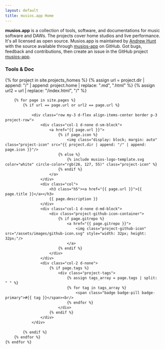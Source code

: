 ```yaml
---
layout: default
title: musios.app Home
---
```


**musios.app** is a collection of tools, software, and documentations for music software and DAWs. The projects cover home studios and live performance.  It's all licensed as open source. Musios.app is maintained by <a href='https://github.com/andrewjhunt'>Andrew Hunt</a> with the source available through [musios-app](https://github.com/musios-app) on GitHub. Got bugs, feedback and contributions, then create an issue in the GitHub project [musios-app](https://github.com/musios-app).

<h3>Tools & Doc</h3>

<div id="project-list" class="container align-middle">
	{% for project in site.projects_homes %}
		{% assign url = project.dir | append: "/" | append: project.home | replace: ".md", ".html" %}
		{% assign url2 = url | replace: "/index.html", "/" %}

		{% for page in site.pages %}
			{% if url == page.url or url2 == page.url %}

                <div class="row my-3 d-flex align-items-center border p-3 project-row">
					<div class="col-1 d-none d-sm-block">
						<a href="{{ page.url }}">
							{% if page.icon %}
								<img class="display: block; margin: auto" class="project-icon" src="{{ project.dir | append: "/" | append: page.icon }}"/>
							{% else %}
								{% include musios-logo-template.svg color="white" circle-color="rgb(26, 127, 55)" class="project-icon" %}
							{% endif %}
						</a>
					</div>
					<div class="col">
						<h3 class="h5"><a href="{{ page.url }}">{{ page.title }}</a></h3>
						{{ page.description }}
					</div>
					<div class="col-1 d-none d-md-block">
						<div class="project-github-icon-container">
							{% if page.gitrepo %}
								<a href="{{ page.gitrepo }}">
									<img class="project-github-icon" src="/assets/images/github-icon.svg" style="width: 32px; height: 32px;"/>
								</a>
							{% endif %}
						</div>
					</div>
					<div class="col-2 d-none">
						{% if page.tags %}
							<div class="project-tags">
								{% assign tags_array = page.tags | split: " " %}
								{% for tag in tags_array %}
									<span class="badge badge-pill badge-primary">#{{ tag }}</span><br/>
								{% endfor %}
							</div>
						{% endif %}
					</div>
				</div>

			{% endif %}
		{% endfor %}
	{% endfor %}
</div>
